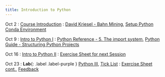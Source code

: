 ```yaml
---
title: Introduction to Python
---
```


Oct 2
: [Course Introduction](../assets/course_material/pdf/intro_slides.pdf)
  : [David Kriesel - Bahn Mining](https://youtu.be/0rb9CfOvojk?si=zoUYxKx_XT4rTkuf),
  [Setup Python Conda Environment](../sites/conda)

Oct 9
: [Intro to Python I](../assets/course_material/notebooks/02_PythonPrimer_I.ipynb)
  : [Python Reference - 5. The import system](https://docs.python.org/3/reference/import.html), 
  [Python Guide - Structuring Python Projects](https://docs.python-guide.org/writing/structure/)

Oct 16
: [Intro to Python II](../assets/course_material/notebooks/02_PythonPrimer_II.ipynb)
  : [Exercise Sheet for next Session](../assets/course_material/pdf/python_exercises.pdf)

Oct 23
: **Lab**{: .label .label-purple } [Python III](../assets/course_material/pdf/python_exercises.pdf), [Tick List](https://forms.office.com/e/hPb6JJwWt3)
  : [Exercise Sheet cont.](../assets/course_material/pdf/python_exercises_cont.pdf), [Feedback](https://forms.gle/jrDud7hDdoLP3CCY6)
